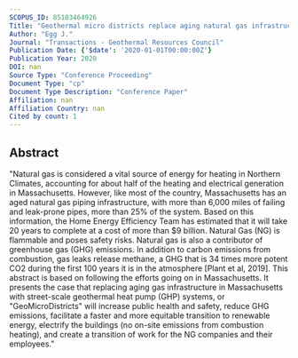 ```yaml
---
SCOPUS_ID: 85103464926
Title: "Geothermal micro districts replace aging natural gas infrastructure"
Author: "Egg J."
Journal: "Transactions - Geothermal Resources Council"
Publication Date: {'$date': '2020-01-01T00:00:00Z'}
Publication Year: 2020
DOI: nan
Source Type: "Conference Proceeding"
Document Type: "cp"
Document Type Description: "Conference Paper"
Affiliation: nan
Affiliation Country: nan
Cited by count: 1
---
```


## Abstract
"Natural gas is considered a vital source of energy for heating in Northern Climates, accounting for about half of the heating and electrical generation in Massachusetts. However, like most of the country, Massachusetts has an aged natural gas piping infrastructure, with more than 6,000 miles of failing and leak-prone pipes, more than 25% of the system. Based on this information, the Home Energy Efficiency Team has estimated that it will take 20 years to complete at a cost of more than $9 billion. Natural Gas (NG) is flammable and poses safety risks. Natural gas is also a contributor of greenhouse gas (GHG) emissions. In addition to carbon emissions from combustion, gas leaks release methane, a GHG that is 34 times more potent CO2 during the first 100 years it is in the atmosphere [Plant et al, 2019]. This abstract is based on following the efforts going on in Massachusetts. It presents the case that replacing aging gas infrastructure in Massachusetts with street-scale geothermal heat pump (GHP) systems, or \"GeoMicroDistricts\" will increase public health and safety, reduce GHG emissions, facilitate a faster and more equitable transition to renewable energy, electrify the buildings (no on-site emissions from combustion heating), and create a transition of work for the NG companies and their employees."
